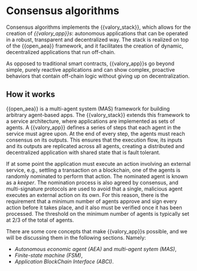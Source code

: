 # Consensus algorithms

Consensus algorithms implements the {{valory_stack}}, which allows for the creation of _{{valory_app}}s_: autonomous applications that can be operated in a robust, transparent and decentralized way. The stack is realized on top of the
{{open_aea}} framework, and it facilitates the creation of dynamic, decentralized applications that run off-chain.

As opposed to traditional smart contracts, {{valory_app}}s go beyond simple, purely
reactive applications and can show complex, proactive behaviors that contain
off-chain logic without giving up on decentralization.

## How it works

{{open_aea}} is a multi-agent system (MAS) framework for building
arbitrary agent-based apps. The {{valory_stack}} extends this framework to a service architecture, where applications are implemented
as sets of agents. A {{valory_app}} defines a series of steps that each agent
in the service must agree upon. At the end of every step, the agents must reach consensus on its outputs. This ensures that the execution flow, its
inputs and its outputs are replicated across all agents, creating a distributed and
decentralized application with shared state that is fault tolerant.

If at some point the application must execute an action involving an external service, e.g.,
settling a transaction on a blockchain, one of the agents is randomly nominated to perform that action. The nominated agent is known as a _keeper_. The nomination process is also agreed by consensus, and multi-signature protocols are used to avoid that a single, malicious agent executes an external action on its own.
For this reason, there is the requirement that a minimum number of agents approve and sign every action before it takes place, and it also must be verified once it has been processed. The threshold on the minimum number of agents is typically set at 2/3 of the total of agents.

There are some core concepts that make {{valory_app}}s possible, and we will be discussing them in the following sections. Namely:

- _Autonomous economic agent (AEA)_ and _multi-agent sytem (MAS)_,
- _Finite-state machine (FSM)_,
- _Application BlockChain Interface (ABCI)_.
